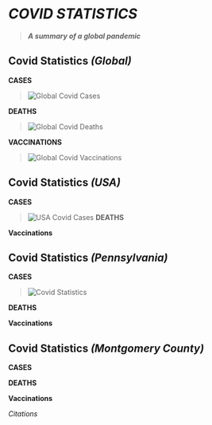 # *COVID STATISTICS*
> _**A summary of a global pandemic**_ 

## Covid Statistics *(Global)*
 **CASES**
 > ![Global Covid Cases](http://cdn.statcdn.com/Infographic/images/normal/25478.jpeg)
 
 **DEATHS**
 >![Global Covid Deaths](http://cdn.statcdn.com/Infographic/images/normal/24853.jpeg)
 
 **VACCINATIONS**
 >![Global Covid Vaccinations](https://content.fortune.com/wp-content/uploads/2021/06/vaccine_map_063021-01.png)
## Covid Statistics *(USA)*
  **CASES**
>![USA Covid Cases](https://www.statnews.com/wp-content/uploads/2021/07/covid-cases-us.png)
 **DEATHS**

  **Vaccinations**

## Covid Statistics *(Pennsylvania)*
   **CASES**
  > ![Covid Statistics](https://whyy.org/wp-content/uploads/2020/03/Philadelphia_23-count-1-768x459.png)

 **DEATHS**

 **Vaccinations**

## Covid Statistics *(Montgomery County)*
  **CASES**
 
 **DEATHS**

 **Vaccinations**

*Citations*
